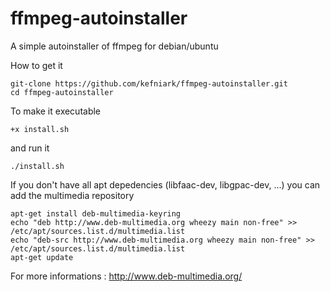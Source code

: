 ffmpeg-autoinstaller
====================

A simple autoinstaller of ffmpeg for debian/ubuntu


How to get it

    git-clone https://github.com/kefniark/ffmpeg-autoinstaller.git
    cd ffmpeg-autoinstaller

To make it executable

    +x install.sh

and run it

    ./install.sh

If you don't have all apt depedencies (libfaac-dev, libgpac-dev, ...) you can add the multimedia repository

    apt-get install deb-multimedia-keyring
    echo "deb http://www.deb-multimedia.org wheezy main non-free" >> /etc/apt/sources.list.d/multimedia.list
    echo "deb-src http://www.deb-multimedia.org wheezy main non-free" >> /etc/apt/sources.list.d/multimedia.list
    apt-get update

For more informations : http://www.deb-multimedia.org/